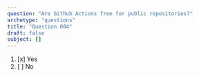 ```yaml
---
question: "Are Github Actions free for public repositories?"
archetype: "questions"
title: "Question 004"
draft: false
subject: []
---
```


1. [x] Yes
1. [ ] No
